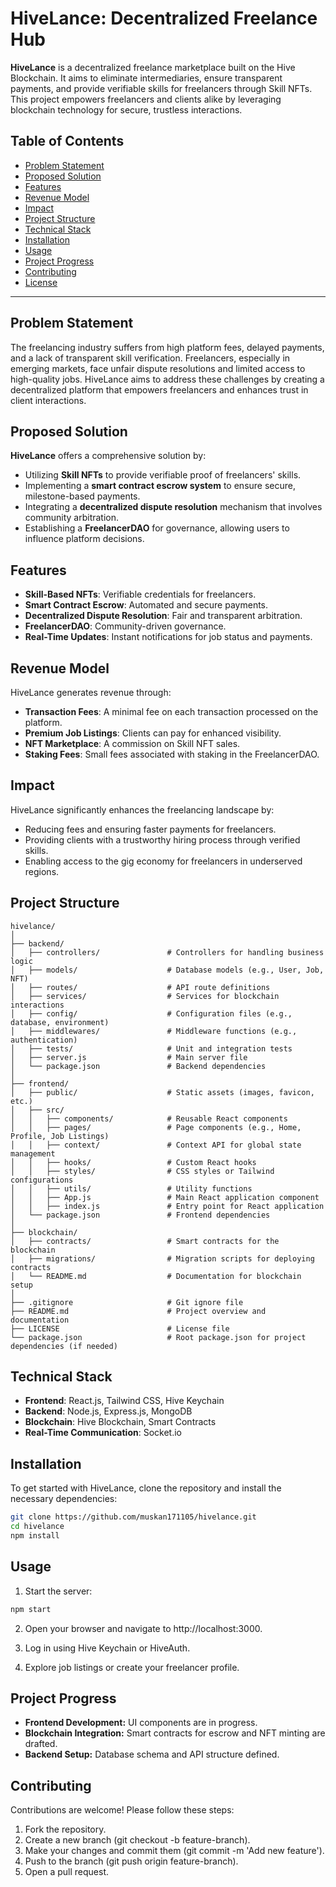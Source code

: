 # **HiveLance: Decentralized Freelance Hub**

**HiveLance** is a decentralized freelance marketplace built on the Hive Blockchain. It aims to eliminate intermediaries, ensure transparent payments, and provide verifiable skills for freelancers through Skill NFTs. This project empowers freelancers and clients alike by leveraging blockchain technology for secure, trustless interactions.

## **Table of Contents**

- [Problem Statement](#problem-statement)
- [Proposed Solution](#proposed-solution)
- [Features](#features)
- [Revenue Model](#revenue-model)
- [Impact](#impact)
- [Project Structure](#project-structure)
- [Technical Stack](#technical-stack)
- [Installation](#installation)
- [Usage](#usage)
- [Project Progress](#project-progress)
- [Contributing](#contributing)
- [License](#license)

---

## **Problem Statement**

The freelancing industry suffers from high platform fees, delayed payments, and a lack of transparent skill verification. Freelancers, especially in emerging markets, face unfair dispute resolutions and limited access to high-quality jobs. HiveLance aims to address these challenges by creating a decentralized platform that empowers freelancers and enhances trust in client interactions.

## **Proposed Solution**

**HiveLance** offers a comprehensive solution by:

- Utilizing **Skill NFTs** to provide verifiable proof of freelancers' skills.
- Implementing a **smart contract escrow system** to ensure secure, milestone-based payments.
- Integrating a **decentralized dispute resolution** mechanism that involves community arbitration.
- Establishing a **FreelancerDAO** for governance, allowing users to influence platform decisions.

## **Features**

- **Skill-Based NFTs**: Verifiable credentials for freelancers.
- **Smart Contract Escrow**: Automated and secure payments.
- **Decentralized Dispute Resolution**: Fair and transparent arbitration.
- **FreelancerDAO**: Community-driven governance.
- **Real-Time Updates**: Instant notifications for job status and payments.

## **Revenue Model**

HiveLance generates revenue through:

- **Transaction Fees**: A minimal fee on each transaction processed on the platform.
- **Premium Job Listings**: Clients can pay for enhanced visibility.
- **NFT Marketplace**: A commission on Skill NFT sales.
- **Staking Fees**: Small fees associated with staking in the FreelancerDAO.

## **Impact**

HiveLance significantly enhances the freelancing landscape by:

- Reducing fees and ensuring faster payments for freelancers.
- Providing clients with a trustworthy hiring process through verified skills.
- Enabling access to the gig economy for freelancers in underserved regions.

## **Project Structure**
```
hivelance/
│
├── backend/
│   ├── controllers/               # Controllers for handling business logic
│   ├── models/                    # Database models (e.g., User, Job, NFT)
│   ├── routes/                    # API route definitions
│   ├── services/                  # Services for blockchain interactions
│   ├── config/                    # Configuration files (e.g., database, environment)
│   ├── middlewares/               # Middleware functions (e.g., authentication)
│   ├── tests/                     # Unit and integration tests
│   ├── server.js                  # Main server file
│   └── package.json               # Backend dependencies
│
├── frontend/
│   ├── public/                    # Static assets (images, favicon, etc.)
│   ├── src/
│   │   ├── components/            # Reusable React components
│   │   ├── pages/                 # Page components (e.g., Home, Profile, Job Listings)
│   │   ├── context/               # Context API for global state management
│   │   ├── hooks/                 # Custom React hooks
│   │   ├── styles/                # CSS styles or Tailwind configurations
│   │   ├── utils/                 # Utility functions
│   │   ├── App.js                 # Main React application component
│   │   ├── index.js               # Entry point for React application
│   └── package.json               # Frontend dependencies
│
├── blockchain/
│   ├── contracts/                 # Smart contracts for the blockchain
│   ├── migrations/                # Migration scripts for deploying contracts
│   └── README.md                  # Documentation for blockchain setup
│
├── .gitignore                     # Git ignore file
├── README.md                      # Project overview and documentation
├── LICENSE                        # License file
└── package.json                   # Root package.json for project dependencies (if needed)
```

## **Technical Stack**

- **Frontend**: React.js, Tailwind CSS, Hive Keychain
- **Backend**: Node.js, Express.js, MongoDB
- **Blockchain**: Hive Blockchain, Smart Contracts
- **Real-Time Communication**: Socket.io

## **Installation**

To get started with HiveLance, clone the repository and install the necessary dependencies:

```bash
git clone https://github.com/muskan171105/hivelance.git
cd hivelance
npm install
```

## **Usage**

1. Start the server:

```bash
npm start
```
2. Open your browser and navigate to http://localhost:3000.

3. Log in using Hive Keychain or HiveAuth.

4. Explore job listings or create your freelancer profile.

## **Project Progress**

- **Frontend Development:** UI components are in progress.
- **Blockchain Integration:** Smart contracts for escrow and NFT minting are drafted.
- **Backend Setup:** Database schema and API structure defined.

## **Contributing**

Contributions are welcome! Please follow these steps:

1. Fork the repository.
2. Create a new branch (git checkout -b feature-branch).
3. Make your changes and commit them (git commit -m 'Add new feature').
4. Push to the branch (git push origin feature-branch).
5. Open a pull request.
